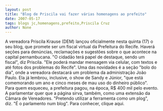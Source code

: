 ```yaml
---
layout: post
title: "Blog de Priscila vai fazer várias homenagens ao prefeito"
date: 2007-05-17
tags: blogs jc,homenagens,prefeito,Priscila Cruz
author: None
---
```

A vereadora Priscila Krause (DEM) lan&ccedil;ou oficialmente nesta quinta (17)&nbsp;o seu blog, que&nbsp;promete ser&nbsp;um fiscal virtual da Prefeitura do Recife. 
Haver&aacute; se&ccedil;&otilde;es para den&uacute;ncias,&nbsp;reclama&ccedil;&otilde;es e sugest&otilde;es sobre o que acontece na capital pernambucana. &quot;O&nbsp;cidad&atilde;o ter&aacute; papel de destaque, sendo um fiscal&quot;, diz Priscila. &quot;Ele poder&aacute; mandar&nbsp;mensagem via celular, com textos e at&eacute; fotos dos problemas do Recife&quot;. 
Uma das&nbsp;novidades &eacute; a se&ccedil;&atilde;o &quot;bolo do dia&quot;, onde a vereadora destacar&aacute; um problema da&nbsp;administra&ccedil;&atilde;o Jo&atilde;o Paulo.&nbsp;Ela j&aacute;&nbsp;lembrou, inclusive,&nbsp;o show de&nbsp;Sandy e J&uacute;nior, &quot;que est&aacute; comemorando um ano e cinco meses de mau uso do dinheiro&nbsp;p&uacute;blico&quot;.&nbsp; Para quem esqueceu,&nbsp;a prefeitura pagou, na &eacute;poca,&nbsp;R$ 400&nbsp;mil pelo evento.
A parlamentar&nbsp;quer que a p&aacute;gina sirva, tamb&eacute;m, como uma&nbsp;extens&atilde;o da C&acirc;mara de Vereadores.&nbsp;&quot;Pretendo utilizar a&nbsp;ferramenta como um plog&quot;, diz.&nbsp;&quot;&Eacute; o parlamento num blog&quot;.
Para conhecer, clique&nbsp;aqui.&nbsp;&nbsp;  